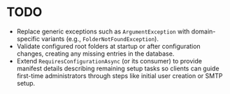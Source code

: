 # TODO

- Replace generic exceptions such as `ArgumentException` with domain-specific variants (e.g., `FolderNotFoundException`).
- Validate configured root folders at startup or after configuration changes, creating any missing entries in the database.
- Extend `RequiresConfigurationAsync` (or its consumer) to provide manifest details describing remaining setup tasks so clients can guide first-time administrators through steps like initial user creation or SMTP setup.
